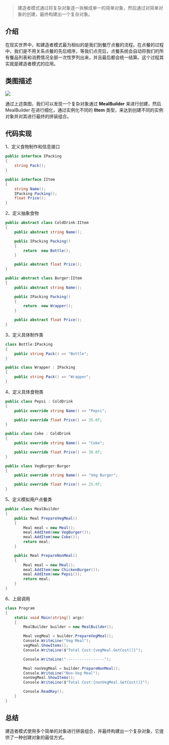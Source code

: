 ﻿> 建造者模式通过将复杂对象逐一拆解成单一的简单对象，然后通过对简单对象的创建，最终构建出一个复杂对象。

## 介绍

在现实世界中，和建造者模式最为相似的是我们到餐厅点餐的流程。在点餐的过程中，我们是不用关系点餐的先后顺序，等我们点完后，点餐系统会自动将我们的所有餐品列表和消费情况全部一次性罗列出来，并且最后都会统一结算。这个过程其实就是建造者模式的应用。

## 类图描述

![](https://img2018.cnblogs.com/blog/749711/201811/749711-20181110194955753-1418840863.png)

通过上述类图，我们可以发现一个复杂对象通过 **MealBuilder** 来进行创建，然后 MealBuilder 在进行细化，通过实例化不同的 **IItem** 类型，来达到创建不同的实例对象并对其进行最终的拼装组合。

## 代码实现

1、定义食物制作和信息接口

```C#
public interface IPacking
{
    string Pack();
}

public interface IItem
{
    string Name();
    IPacking Packing();
    float Price();
}
```
2、定义抽象食物

```C#
public abstract class ColdDrink:IItem
{
    public abstract string Name();

    public IPacking Packing()
    {
        return  new Bottle();
    }

    public abstract float Price();
}

public abstract class Burger:IItem
{
    public abstract string Name();

    public IPacking Packing()
    {
        return  new Wrapper();
    }

    public abstract float Price();
}

```

3、定义具体制作类

```C#
class Bottle:IPacking
{
    public string Pack() => "Bottle";
}

public class Wrapper : IPacking
{
    public string Pack() => "Wrapper";
}
```

4、定义具体食物类

```C#
public class Pepsi : ColdDrink
{
    public override string Name() => "Pepsi";

    public override float Price() => 35.0f;
}

public class Coke : ColdDrink
{
    public override string Name() => "Coke";

    public override float Price() => 30.0f;
}

public class VegBurger:Burger
{
    public override string Name() => "Veg Burger";

    public override float Price() => 25.0f;
}
```

5、定义模拟用户点餐类

```C#
public class MealBuilder
{
    public Meal PrepareVegMeal()
    {
        Meal meal = new Meal();
        meal.AddItem(new VegBurger());
        meal.AddItem(new Coke());
        return meal;
    }

    public Meal PrepareNonMeal()
    {
        Meal meal = new Meal();
        meal.AddItem(new ChickenBurger());
        meal.AddItem(new Pepsi());
        return meal;
    }
}
```

6、上层调用

```C#
class Program
{
    static void Main(string[] args)
    {
        MealBuilder builder = new MealBuilder();

        Meal vegMeal = builder.PrepareVegMeal();
        Console.WriteLine("Veg Meal");
        vegMeal.ShowItems();
        Console.WriteLine($"Total Cost:{vegMeal.GetCost()}");

        Console.WriteLine("-----------------");

        Meal nonVegMeal = builder.PrepareNonMeal();
        Console.WriteLine("Non-Veg Meal");
        nonVegMeal.ShowItems();
        Console.WriteLine($"Total Cost:{nonVegMeal.GetCost()}");

        Console.ReadKey();
    }
}
```

## 总结

建造者模式使用多个简单的对象进行拼装组合，并最终构建出一个复杂对象，它提供了一种创建对象的最佳方式。
